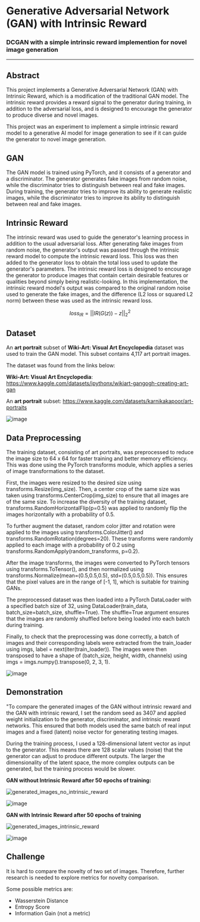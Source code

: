 # Generative Adversarial Network (GAN) with Intrinsic Reward

### DCGAN with a simple intrinsic reward implemention for novel image generation

---
## Abstract
This project implements a Generative Adversarial Network (GAN) with Intrinsic Reward, 
which is a modification of the traditional GAN model. 
The intrinsic reward provides a reward signal to the generator during training, in addition to the adversarial loss, 
and is designed to encourage the generator to produce diverse and novel images.

This project was an experiment to implement a simple intrinsic reward model to a generative AI model 
for image generation to see if it can guide the generator to novel image generation.

## GAN
The GAN model is trained using PyTorch, and it consists of a generator and a discriminator. 
The generator generates fake images from random noise, while the discriminator tries to distinguish between real and fake images. 
During training, the generator tries to improve its ability to generate realistic images, 
while the discriminator tries to improve its ability to distinguish between real and fake images.

## Intrinsic Reward
The intrinsic reward was used to guide the generator's learning process in addition to the usual adversarial loss. 
After generating fake images from random noise, the generator's output was passed through the intrinsic reward model to compute the intrinsic reward loss. 
This loss was then added to the generator loss to obtain the total loss used to update the generator's parameters. 
The intrinsic reward loss is designed to encourage the generator to produce images that contain certain desirable features 
or qualities beyond simply being realistic-looking. 
In this implementation, the intrinsic reward model's output was compared to the original random noise used to generate the fake images, 
and the difference (L2 loss or squared L2 norm) between these was used as the intrinsic reward loss.

$$loss_{IR} = ||IR(G(z)) - z||_2^2$$

## Dataset
An __art portrait__ subset of __Wiki-Art: Visual Art Encyclopedia__ dataset was used to train the GAN model. This subset contains 4,117 art portrait images.

The dataset was found from the links below:

__Wiki-Art: Visual Art Encyclopedia__: https://www.kaggle.com/datasets/ipythonx/wikiart-gangogh-creating-art-gan

An __art portrait__ subset: https://www.kaggle.com/datasets/karnikakapoor/art-portraits

![image](https://user-images.githubusercontent.com/83327791/224470564-8b4f739c-ad4c-4f3a-84ac-b6d477afff23.png)

## Data Preprocessing
The training dataset, consisting of art portraits, was preprocessed to reduce the image size to 64 x 64 for faster training and better memory efficiency. This was done using the PyTorch transforms module, which applies a series of image transformations to the dataset.

First, the images were resized to the desired size using transforms.Resize(img_size). Then, a center crop of the same size was taken using transforms.CenterCrop(img_size) to ensure that all images are of the same size. To increase the diversity of the training dataset, transforms.RandomHorizontalFlip(p=0.5) was applied to randomly flip the images horizontally with a probability of 0.5.

To further augment the dataset, random color jitter and rotation were applied to the images using transforms.ColorJitter() and transforms.RandomRotation(degrees=20). These transforms were randomly applied to each image with a probability of 0.2 using transforms.RandomApply(random_transforms, p=0.2).

After the image transforms, the images were converted to PyTorch tensors using transforms.ToTensor(), and then normalized using transforms.Normalize(mean=(0.5,0.5,0.5), std=(0.5,0.5,0.5)). This ensures that the pixel values are in the range of [-1, 1], which is suitable for training GANs.

The preprocessed dataset was then loaded into a PyTorch DataLoader with a specified batch size of 32, using DataLoader(train_data, batch_size=batch_size, shuffle=True). The shuffle=True argument ensures that the images are randomly shuffled before being loaded into each batch during training.

Finally, to check that the preprocessing was done correctly, a batch of images and their corresponding labels were extracted from the train_loader using imgs, label = next(iter(train_loader)). The images were then transposed to have a shape of (batch_size, height, width, channels) using imgs = imgs.numpy().transpose(0, 2, 3, 1).

![image](https://user-images.githubusercontent.com/83327791/224470783-c164bee6-4c6d-4933-99d4-9200f33cbe7d.png)

## Demonstration
"To compare the generated images of the GAN without intrinsic reward and the GAN with intrinsic reward, 
I set the random seed as 3407 and applied weight initialization to the generator, discriminator, and intrinsic reward networks. 
This ensured that both models used the same batch of real input images and a fixed (latent) noise vector for generating testing images.

During the training process, I used a 128-dimensional latent vector as input to the generator. 
This means there are 128 scalar values (noise) that the generator can adjust to produce different outputs. 
The larger the dimensionality of the latent space, the more complex outputs can be generated, 
but the training process would be slower.

__GAN without Intrinsic Reward after 50 epochs of training:__

![generated_images_no_intrinsic_reward](https://user-images.githubusercontent.com/83327791/224469386-479cc59b-b37d-4848-a8f8-dcfbccf39301.gif)

![image](https://user-images.githubusercontent.com/83327791/224470885-a5c85be6-3cd4-4733-ab5e-0ac2c81e7200.png)

__GAN with Intrinsic Reward after 50 epochs of training__

![generated_images_intrinsic_reward](https://user-images.githubusercontent.com/83327791/224469391-b2110d9d-a0ed-4b46-b0eb-b93649f859ed.gif)

![image](https://user-images.githubusercontent.com/83327791/224470868-23777437-a551-4483-be45-1848d225d10b.png)

## Challenge
It is hard to compare the novelty of two set of images. 
Therefore, further research is needed to explore metrics for novelty comparison.

Some possible metrics are:
- Wasserstein Distance
- Entropy Score
- Information Gain (not a metric)
